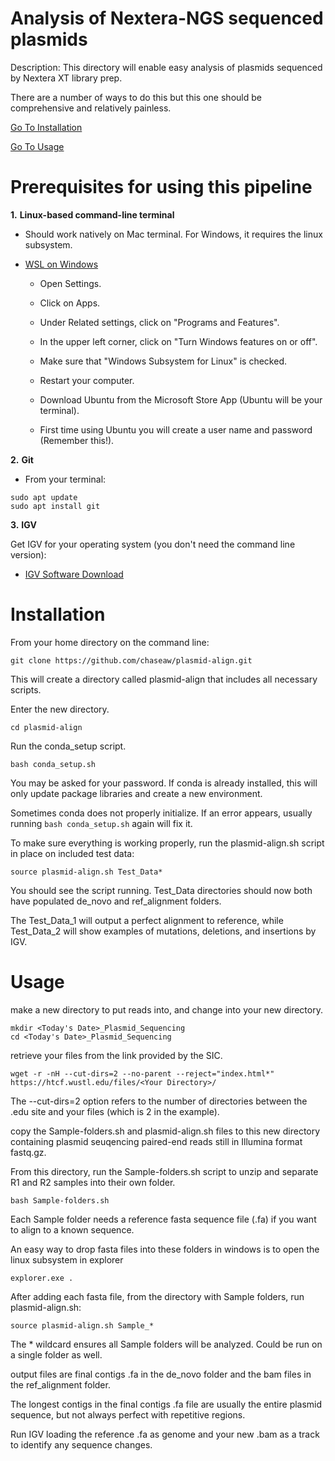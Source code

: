 Analysis of Nextera-NGS sequenced plasmids
================================================================================
Description: This directory will enable easy analysis of plasmids sequenced by Nextera XT library prep.

There are a number of ways to do this but this one should be comprehensive and relatively painless.

[Go To Installation](#installation)

[Go To Usage](#usage)

Prerequisites for using this pipeline
================================================================================
**1.** **Linux-based command-line terminal**
  *  Should work natively on Mac terminal. For Windows, it requires the linux subsystem.
  
* [WSL on Windows](https://www.windowscentral.com/install-windows-subsystem-linux-windows-10)
  * Open Settings.
  
  *  Click on Apps.
    
  *  Under Related settings, click on "Programs and Features".
    
  *  In the upper left corner, click on "Turn Windows features on or off".
    
  *  Make sure that "Windows Subsystem for Linux" is checked.
  
  *  Restart your computer.
  
  *  Download Ubuntu from the Microsoft Store App (Ubuntu will be your terminal).
  
  *  First time using Ubuntu you will create a user name and password (Remember this!).

**2.** **Git**

*  From your terminal:

```
sudo apt update
sudo apt install git
```

**3.** **IGV**

Get IGV for your operating system (you don't need the command line version):
* [IGV Software Download](http://software.broadinstitute.org/software/igv/download)


Installation
================================================================================
From your home directory on the command line:

```
git clone https://github.com/chaseaw/plasmid-align.git
```

This will create a directory called plasmid-align that includes all necessary scripts.

Enter the new directory.

```
cd plasmid-align
```
Run the conda_setup script.
```
bash conda_setup.sh
```
You may be asked for your password. If conda is already installed, this will only update package libraries and create a new environment.

Sometimes conda does not properly initialize. If an error appears, usually running ```bash conda_setup.sh``` again will fix it. 

To make sure everything is working properly, run the plasmid-align.sh script in place on included test data:
```
source plasmid-align.sh Test_Data*
```
You should see the script running. Test_Data directories should now both have populated de_novo and ref_alignment folders.

The Test_Data_1 will output a perfect alignment to reference, while Test_Data_2 will show examples of mutations, deletions, and insertions by IGV.

Usage
================================================================================
make a new directory to put reads into, and change into your new directory.

```
mkdir <Today's Date>_Plasmid_Sequencing
cd <Today's Date>_Plasmid_Sequencing
```

retrieve your files from the link provided by the SIC.

```
wget -r -nH --cut-dirs=2 --no-parent --reject="index.html*" https://htcf.wustl.edu/files/<Your Directory>/
```
The --cut-dirs=2 option refers to the number of directories between the .edu site and your files (which is 2 in the example).

copy the Sample-folders.sh and plasmid-align.sh files to this new directory containing plasmid seuqencing paired-end reads still in Illumina format fastq.gz.

From this directory, run the Sample-folders.sh script to unzip and separate R1 and R2 samples into their own folder.

```
bash Sample-folders.sh
```
Each Sample folder needs a reference fasta sequence file (.fa) if you want to align to a known sequence.

An easy way to drop fasta files into these folders in windows is to open the linux subsystem in explorer

```
explorer.exe .
```

After adding each fasta file, from the directory with Sample folders, run plasmid-align.sh:

```
source plasmid-align.sh Sample_*
```

The * wildcard ensures all Sample folders will be analyzed. Could be run on a single folder as well.

output files are final contigs .fa in the de_novo folder and the bam files in the ref_alignment folder.

The longest contigs in the final contigs .fa file are usually the entire plasmid sequence, but not always perfect with repetitive regions.

Run IGV loading the reference .fa as genome and your new .bam as a track to identify any sequence changes.
